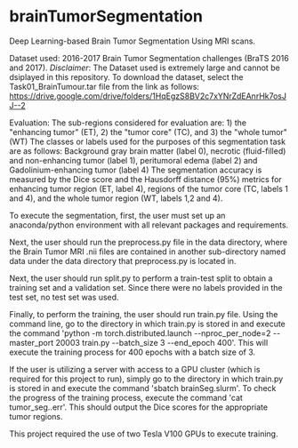 # brainTumorSegmentation
Deep Learning-based Brain Tumor Segmentation Using MRI scans.

Dataset used: 2016-2017 Brain Tumor Segmentation challenges (BraTS 2016 and 2017). *Disclaimer*: The Dataset used is extremely large and cannot be dsiplayed in this repository. To download the dataset, select the Task01_BrainTumour.tar file from the link as follows: https://drive.google.com/drive/folders/1HqEgzS8BV2c7xYNrZdEAnrHk7osJJ--2

Evaluation: The sub-regions considered for evaluation are: 1) the "enhancing tumor" (ET), 2) the "tumor core" (TC), and 3) the "whole tumor" (WT)
The classes or labels used for the purposes of this segmentation task are as follows: Background gray brain matter (label 0), necrotic (fluid-filled) and non-enhancing   tumor (label 1), peritumoral edema (label 2) and Gadolinium-enhancing tumor (label 4)
The segmentation accuracy is measured by the Dice score and the Hausdorff distance (95%) metrics for enhancing tumor region (ET, label 4), regions of the tumor core     (TC, labels 1 and 4), and the whole tumor region (WT, labels 1,2 and 4).

To execute the segmentation, first, the user must set up an anaconda/python environment with all relevant packages and requirements.

Next, the user should run the preprocess.py file in the data directory, where the Brain Tumor MRI .nii files are contained in another sub-directory named data under the data directory that preprocess.py is located in. 

Next, the user should run split.py to perform a train-test split to obtain a training set and a validation set. Since there were no labels provided in the test set, no test set was used.

Finally, to perform the training, the user should run train.py file. Using the command line, go to the directory in which train.py is stored in and execute the command 'python -m torch.distributed.launch --nproc_per_node=2 --master_port 20003 train.py --batch_size 3 --end_epoch 400'. This will execute the training process for 400 epochs with a batch size of 3.

If the user is utilizing a server with access to a GPU cluster (which is required for this project to run), simply go to the directory in which train.py is stored in and execute the command 'sbatch brainSeg.slurm'. To check the progress of the training process, execute the command 'cat tumor_seg.<Your Slurm JOB ID>.err'. This should output the Dice scores for the appropriate tumor regions.

This project required the use of two Tesla V100 GPUs to execute training.
